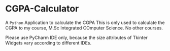 # CGPA-Calculator
A `Python` Application to calculate the CGPA
This is only used to calculate the CGPA to my course, M.Sc Integrated COmputer Science. No other courses.

Please use PyCharm IDE only, because the size attributes of Tkinter Widgets vary according to different IDEs. 
